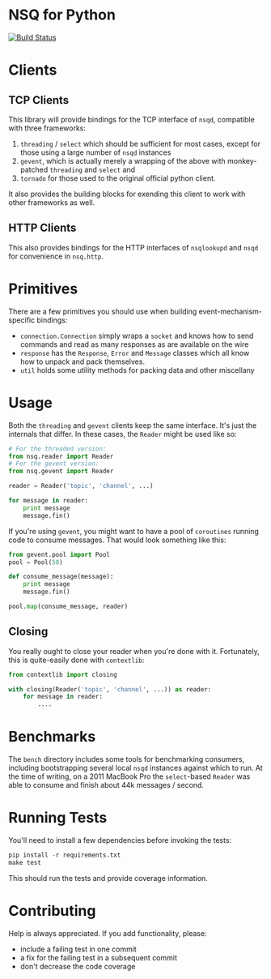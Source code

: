NSQ for Python
==============
[![Build Status](https://travis-ci.org/dlecocq/nsq-py.png)](https://travis-ci.org/dlecocq/nsq-py)

Clients
=======

TCP Clients
-----------
This library will provide bindings for the TCP interface of `nsqd`, compatible
with three frameworks:

1. `threading` / `select` which should be sufficient for most cases, except for
    those using a large number of `nsqd` instances
2. `gevent`, which is actually merely a wrapping of the above with
    monkey-patched `threading` and `select` and
3. `tornado` for those used to the original official python client.

It also provides the building blocks for exending this client to work with other
frameworks as well.

HTTP Clients
------------
This also provides bindings for the HTTP interfaces of `nsqlookupd` and `nsqd`
for convenience in `nsq.http`.

Primitives
==========
There are a few primitives you should use when building event-mechanism-specific
bindings:

- `connection.Connection` simply wraps a `socket` and knows how to send commands
    and read as many responses as are available on the wire
- `response` has the `Response`, `Error` and `Message` classes which all know
    how to unpack and pack themselves.
- `util` holds some utility methods for packing data and other miscellany

Usage
=====
Both the `threading` and `gevent` clients keep the same interface. It's just the
internals that differ. In these cases, the `Reader` might be used like so:

```python
# For the threaded version:
from nsq.reader import Reader
# For the gevent version:
from nsq.gevent import Reader

reader = Reader('topic', 'channel', ...)

for message in reader:
    print message
    message.fin()
```

If you're using `gevent`, you might want to have a pool of `coroutines` running
code to consume messages. That would look something like this:

```python
from gevent.pool import Pool
pool = Pool(50)

def consume_message(message):
    print message
    message.fin()

pool.map(consume_message, reader)
```

Closing
-------
You really ought to close your reader when you're done with it. Fortunately,
this is quite-easily done with `contextlib`:

```python
from contextlib import closing

with closing(Reader('topic', 'channel', ...)) as reader:
    for message in reader:
        ....
```

Benchmarks
==========
The `bench` directory includes some tools for benchmarking consumers, including
bootstrapping several local `nsqd` instances against which to run. At the time
of writing, on a 2011 MacBook Pro the `select`-based `Reader` was able to
consume and finish about 44k messages / second.

Running Tests
=============
You'll need to install a few dependencies before invoking the tests:

```python
pip install -r requirements.txt
make test
```

This should run the tests and provide coverage information.

Contributing
============
Help is always appreciated. If you add functionality, please:

- include a failing test in one commit
- a fix for the failing test in a subsequent commit
- don't decrease the code coverage
